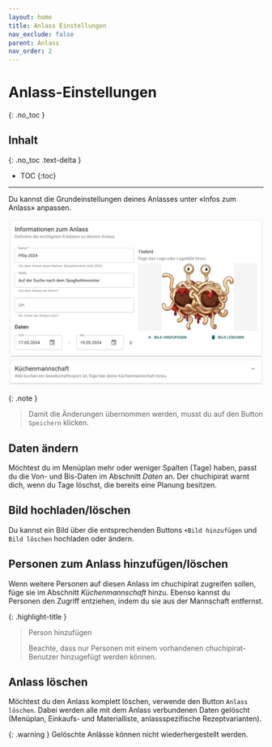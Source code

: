 ```yaml
---
layout: home
title: Anlass Einstellungen
nav_exclude: false
parent: Anlass
nav_order: 2
---
```

# Anlass-Einstellungen
{: .no_toc }
## Inhalt
{: .no_toc .text-delta }

- TOC
{:toc}

---
Du kannst die Grundeinstellungen deines Anlasses unter «Infos zum Anlass» anpassen.

![Infos zum Anlass ](https://github.com/chuchipirat/chuchipirat.github.io/blob/main/docs/event/_images/event_settings.png?raw=true)

{: .note }
> Damit die Änderungen übernommen werden, musst du auf den Button `Speichern` klicken. 

## Daten ändern
Möchtest du im Menüplan mehr oder weniger Spalten (Tage) haben, passt du die Von- und Bis-Daten im Abschnitt _Daten_ an. Der chuchipirat warnt dich, wenn du Tage löschst, die bereits eine Planung besitzen.

## Bild hochladen/löschen
Du kannst ein Bild über die entsprechenden Buttons `+Bild hinzufügen` und `Bild löschen` hochladen oder ändern.

## Personen zum Anlass hinzufügen/löschen
Wenn weitere Personen auf diesen Anlass im chuchipirat zugreifen sollen, füge sie im Abschnitt _Küchenmannschaft_ hinzu. Ebenso kannst du Personen den Zugriff entziehen, indem du sie aus der Mannschaft entfernst.

{: .highlight-title }
> Person hinzufügen
>
>Beachte, dass nur Personen mit einem vorhandenen chuchipirat-Benutzer hinzugefügt werden können.

## Anlass löschen
Möchtest du den Anlass komplett löschen, verwende den Button `Anlass löschen`. Dabei werden alle mit dem Anlass verbundenen Daten gelöscht (Menüplan, Einkaufs- und Materialliste, anlassspezifische Rezeptvarianten).

{: .warning }
Gelöschte Anlässe können nicht wiederhergestellt werden.
